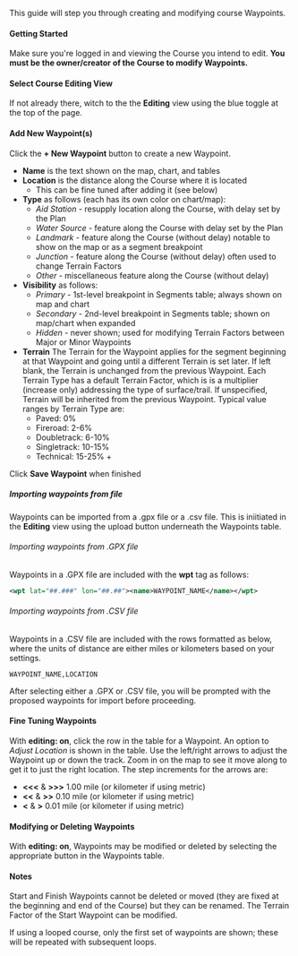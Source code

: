 This guide will step you through creating and modifying course Waypoints.

#### Getting Started
Make sure you're logged in and viewing the Course you intend to edit.
**You must be the owner/creator of the Course to modify Waypoints.**

#### Select Course Editing View
If not already there, witch to the the **Editing** view using the blue toggle
at the top of the page.

#### Add New Waypoint(s)
Click the **+ New Waypoint** button to create a new Waypoint.
- **Name** is the text shown on the map, chart, and tables
- **Location** is the distance along the Course where it is located
  - This can be fine tuned after adding it (see below)
- **Type** as follows (each has its own color on chart/map):
  - *Aid Station* - resupply location along the Course, with delay set by the
    Plan
  - *Water Source* - feature along the Course with delay set by the Plan
  - *Landmark* - feature along the Course (without delay) notable to show on
    the map or as a segment breakpoint
  - *Junction* - feature along the Course (without delay) often used to
    change Terrain Factors
  - *Other* - miscellaneous feature along the Course (without delay)
- **Visibility** as follows:
  - *Primary* - 1st-level breakpoint in Segments table; always shown on map
    and chart
  - *Secondary* - 2nd-level breakpoint in Segments table; shown on map/chart
    when expanded
  - *Hidden* - never shown; used for modifying Terrain Factors between Major or
    Minor Waypoints
- **Terrain** The Terrain for the Waypoint applies for the segment
  beginning at that Waypoint and going until a different Terrain is set
  later. If left  blank, the Terrain is unchanged from the previous
  Waypoint. Each Terrain Type has a default Terrain Factor, which is is a
  multiplier (increase only) addressing the type of
  surface/trail. If unspecified, Terrain will be inherited from the previous
  Waypoint.
  Typical value ranges by Terrain Type are:
  - Paved: 0%
  - Fireroad: 2-6%
  - Doubletrack: 6-10%
  - Singletrack: 10-15%
  - Technical: 15-25% +

Click **Save Waypoint** when finished

##### Importing waypoints from file
Waypoints can be imported from a .gpx file or a .csv file. This is
iniitiated in the **Editing** view using the upload button
underneath the Waypoints table.

###### Importing waypoints from .GPX file
Waypoints in a .GPX file are included with the **wpt** tag as follows:
```xml
<wpt lat="##.###" lon="##.##"><name>WAYPOINT_NAME</name></wpt>
```

###### Importing waypoints from .CSV file
Waypoints in a .CSV file are included with the rows formatted as below,
where the units of distance are either miles or kilometers based on
your settings.
```csv
WAYPOINT_NAME,LOCATION
```

After selecting either a .GPX or .CSV file, you will be prompted with
the proposed waypoints for import before proceeding.

#### Fine Tuning Waypoints
With **editing: on**, click the row in the table for a Waypoint. An option to
*Adjust Location* is shown in the table. Use the left/right arrows to adjust the
Waypoint up or down the track. Zoom in on the map to see it move along to get it
to just the right location. The step increments for the arrows are:
- **<<<** & **>>>** 1.00 mile (or kilometer if using metric)
- **<<** & **>>** 0.10 mile (or kilometer if using metric)
- **<** & **>** 0.01 mile (or kilometer if using metric)

#### Modifying or Deleting Waypoints
With **editing: on**, Waypoints may be modified or deleted by selecting the
appropriate button in the Waypoints table.

#### Notes
Start and Finish Waypoints cannot be deleted or moved (they are fixed at the
beginning and end of the Course) but they can be renamed. The Terrain Factor of
the Start Waypoint can be modified.

If using a looped course, only the first set of waypoints are shown; these will
be repeated with subsequent loops.

